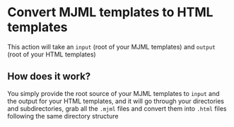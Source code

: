 # Convert MJML templates to HTML templates

This action will take an `input` (root of your MJML templates) and `output` (root of your HTML templates)

## How does it work?

You simply provide the root source of your MJML templates to `input` and the output for your HTML templates, and it will go through your directories and subdirectories, grab all the `.mjml` files and convert them into `.html` files following the same directory structure

